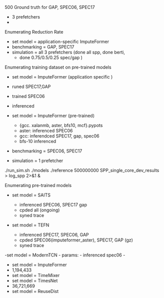 500 Ground truth for GAP, SPEC06, SPEC17
- 3 prefetchers
-
Enumerating Reduction Rate
- set model = application-specific ImputeFormer
- benchmarking = GAP, SPEC17
- simulation = all 3 prefetchers (done all spp, done berti,
	- done 0.75/0.5/0.25 spec/gap )

Enumerating training dataset on pre-trained models
- set model = ImputeFormer (application specific	)
- runed SPEC17,GAP
- trained SPEC06
- inferenced

- set model = ImputeFormer (pre-trained)
	- {gcc. xalanmb, aster, bfs10, mcf}.pypots	
	- aster: inferenced  SPEC06
	- gcc: inferendced SPEC17, gap, spec06
	- bfs-10 inferenced
- benchmarking = SPEC06, SPEC17
- simulation = 1 prefetcher

./run_sim.sh ./models ./reference 500000000 SPP_single_core_dev_results > log_spp 2>&1 &

Enumerating pre-trained models
- set model = SAITS
	- inferenced SPEC06, SPEC17 gap
	- cpded all (ongoing)
	- syned trace

- set model = TEFN
	- inferenced SPEC17, SPEC06, GAP
	- cpded SPEC06(imputeformer_aster), SPEC17, GAP (gz)
	- syned trace

-set model = ModernTCN
	- params: 
	- inferenced spec06
	- 
- set model = ImputeFormer 
- 1,194,433
- set model = TimeMixer
- set model = TimesNet
- 36,721,669
- set model = ReuseDist
<!--stackedit_data:
eyJoaXN0b3J5IjpbLTExMjA4MDA1NTgsLTI2Mjg5MDY4NiwtMT
Q5ODQ2NTk4MCwtMTYzODA0NTU5MywtMTkzNzQ3NDY3OCwxOTY5
NDI4NDgsMTA0NjQwOTg5NCwtMTQ2NjI1MjI0MSwtMTM0NzIzND
MwOSwtMjA0MDkzNTc2MywyMTE1MjEwODQ4LDE2OTY3MzY5Njgs
LTkxNTg1ODAzMSwtNTA3Njg3ODY0LC0xNjI2NDQyOTU0LC04ND
A2NDcwMjcsMTg5NDIwMDUyMSwxNjQxMDI2MjMyLDE3MTU3NTk0
MDksMTk2MzMwOTg2OV19
-->